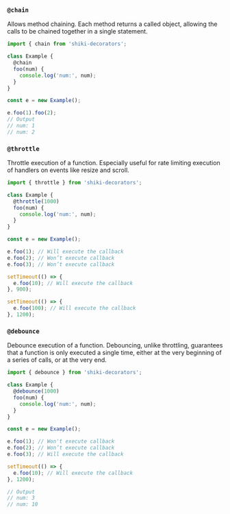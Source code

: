 ### `@chain`
Allows method chaining. Each method returns a called object,
allowing the calls to be chained together in a single statement.

```js
import { chain from 'shiki-decorators';

class Example {
  @chain
  foo(num) {
    console.log('num:', num);
  }
}

const e = new Example();

e.foo(1).foo(2);
// Output
// num: 1
// num: 2
```


### `@throttle`
Throttle execution of a function. Especially useful for rate limiting execution of handlers on events like resize and scroll.

```js
import { throttle } from 'shiki-decorators';

class Example {
  @throttle(1000)
  foo(num) {
    console.log('num:', num);
  }
}

const e = new Example();

e.foo(1); // Will execute the callback
e.foo(2); // Won’t execute callback
e.foo(3); // Won’t execute callback

setTimeout(() => {
  e.foo(10); // Will execute the callback
}, 900);

setTimeout(() => {
  e.foo(100); // Will execute the callback
}, 1200);
```


### `@debounce`
Debounce execution of a function. Debouncing, unlike throttling, guarantees that
a function is only executed a single time, either at the very beginning of a
series of calls, or at the very end.
```js
import { debounce } from 'shiki-decorators';

class Example {
  @debounce(1000)
  foo(num) {
    console.log('num:', num);
  }
}

const e = new Example();

e.foo(1); // Won't execute callback
e.foo(2); // Won’t execute callback
e.foo(3); // Will execute the callback

setTimeout(() => {
  e.foo(10); // Will execute the callback
}, 1200);

// Output
// num: 3
// num: 10
```
